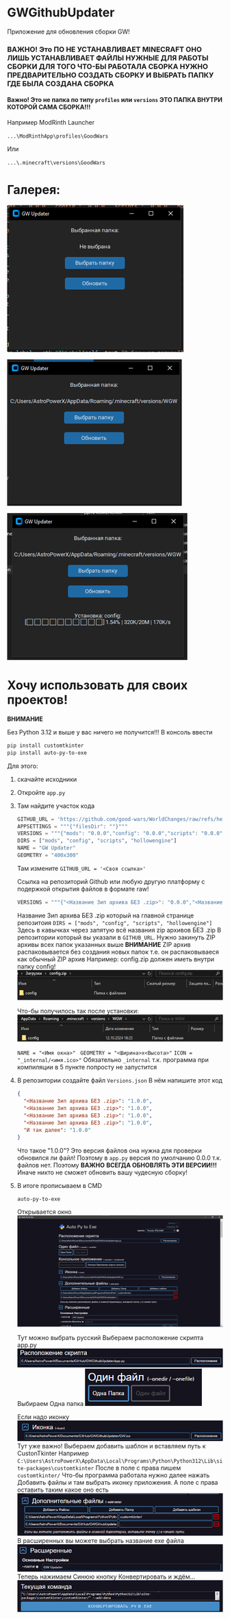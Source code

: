 # GWGithubUpdater

Приложение для обновления сборки GW!

### ВАЖНО! Это ПО НЕ УСТАНАВЛИВАЕТ MINECRAFT ОНО ЛИШЬ УСТАНАВЛИВАЕТ ФАЙЛЫ НУЖНЫЕ ДЛЯ РАБОТЫ СБОРКИ ДЛЯ ТОГО ЧТО-БЫ РАБОТАЛА СБОРКА НУЖНО ПРЕДВАРИТЕЛЬНО СОЗДАТЬ СБОРКУ И ВЫБРАТЬ ПАПКУ ГДЕ БЫЛА СОЗДАНА СБОРКА

#### Важно! Это не папка по типу `profiles` или `versions` ЭТО ПАПКА ВНУТРИ КОТОРОЙ САМА СБОРКА!!!

Например ModRinth Launcher

`...\ModRinthApp\profiles\GoodWars`

Или

`...\.minecraft\versions\GoodWars`

# Галерея:

![1728749024074](images/README/1728749024074.png)

![1728749049017](images/README/1728749049017.png)

![1728749083011](images/README/1728749083011.png)

# Хочу использовать для своих проектов!

**ВНИМАНИЕ**

Без Python 3.12 и выше у вас ничего не получится!!!
В консоль ввести

```bash
pip install customtkinter
pip install auto-py-to-exe
```

Для этого:

1. скачайте исходники
2. Откройте `app.py`
3. Там найдите участок кода

   ```python
   GITHUB_URL = 'https://github.com/good-wars/WorldChanges/raw/refs/heads/main/'
   APPSETTINGS = """{"filesDir": ""}"""
   VERSIONS = """{"mods": "0.0.0","config": "0.0.0","scripts": "0.0.0","hollowengine": "0.0.0"}"""
   DIRS = ["mods", "config", "scripts", "hollowengine"]
   NAME = "GW Updater"
   GEOMETRY = "400x300"
   ```
   Там измените
   `GITHUB_URL = '<Своя ссылка>'`

   Ссылка на репозиторий Github или любую другую платформу с подержкой открытия файлов в формате raw!

   ```python
   VERSIONS = """{"<Название Зип архива БЕЗ .zip>": "0.0.0","<Название Зип архива БЕЗ .zip>": "0.0.0","<Название Зип архива БЕЗ .zip>": "0.0.0","<Название Зип архива БЕЗ .zip>": "0.0.0", "И так далее": "0.0.0"}"""
   ```
   Название Зип архива БЕЗ .zip который на главной странице репозитоия
   `DIRS = ["mods", "config", "scripts", "hollowengine"]` Здесь в кавычках через запятую всё названия zip архивов БЕЗ .zip
   В репозитории который вы указали в `GITHUB_URL`. Нужно закинуть ZIP архивы всех папок указанных выше
   **ВНИМАНИЕ**
   ZIP архив распаковывается без создания новых папок т.е. он распаковываеся как обычный ZIP архив
   Например:
   config.zip должен иметь внутри папку config!
   ![1728747671563](images/README/1728747671563.png)

   Что-бы получилось так после установки:
   ![1728747774736](images/README/1728747774736.png)

   `NAME = "<Имя окна>"`
   ` GEOMETRY = "<Ширина>x<Высота>"`
   `ICON = "_internal/<имя.ico>"` Обязательно `_internal` т.к. программа при компиляции в 5 пункте попросту не запустится
4. В репозитории создайте файл `Versions.json`
   В нём напишите этот код

   ```json
   {
     "<Название Зип архива БЕЗ .zip>": "1.0.0", 
     "<Название Зип архива БЕЗ .zip>": "1.0.0", 
     "<Название Зип архива БЕЗ .zip>": "1.0.0", 
     "<Название Зип архива БЕЗ .zip>": "1.0.0",
     "И так далее": "1.0.0"
   }
   ```
   Что такое "1.0.0"?
   Это версия файлов она нужна для проверки обновился ли файл!
   Поэтому в `app.py` версия по умолчанию 0.0.0 т.к. файлов нет. Поэтому
   **ВАЖНО**
   **ВСЕГДА ОБНОВЛЯТЬ ЭТИ ВЕРСИИ!!!**
   Иначе никто не сможет обновить вашу чудесную сборку!
5. В итоге прописываем в CMD

   ```bash
   auto-py-to-exe
   ```
   Открывается окно
   ![1728758818958](images/README/1728758818958.png)

   Тут можно выбрать русский
   Выбераем расположение скрипта app.py
   ![1728758872665](images/README/1728758872665.png)
   Выбираем Одна папка
   ![1728758920583](images/README/1728758920583.png)

   Если надо иконку
   ![1728758976405](images/README/1728758976405.png)
   Тут уже важно! Выбераем добавить шаблон и вставляем путь к CustonTkinter
   Например `C:\Users\AstroPowerX\AppData\Local\Programs\Python\Python312\Lib\site-packages\customtkinter`
   После в поле с права пишем `customtkinter/`
   Что-бы программа работала нужно далее нажать Добавить файлы и там выбрать иконку приложения. А поле с права оставить таким какое оно есть
   ![1728759248321](images/README/1728759248321.png)
   В расширенных вы можете выбрать название exe файла
   ![1728759299227](images/README/1728759299227.png)
   Теперь нажимаем Синюю кнопку Конвертировать и ждём...
   ![1728759356693](images/README/1728759356693.png)
